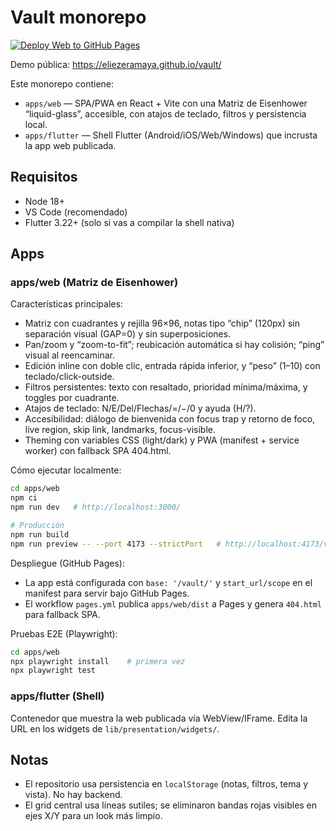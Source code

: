 # Vault monorepo

[![Deploy Web to GitHub Pages](https://github.com/eliezeramaya/vault/actions/workflows/pages.yml/badge.svg)](https://github.com/eliezeramaya/vault/actions/workflows/pages.yml)

Demo pública: https://eliezeramaya.github.io/vault/

Este monorepo contiene:

- `apps/web` — SPA/PWA en React + Vite con una Matriz de Eisenhower “liquid-glass”, accesible, con atajos de teclado, filtros y persistencia local.
- `apps/flutter` — Shell Flutter (Android/iOS/Web/Windows) que incrusta la app web publicada.

## Requisitos
- Node 18+
- VS Code (recomendado)
- Flutter 3.22+ (solo si vas a compilar la shell nativa)

## Apps

### apps/web (Matriz de Eisenhower)
Características principales:
- Matriz con cuadrantes y rejilla 96×96, notas tipo “chip” (120px) sin separación visual (GAP=0) y sin superposiciones.
- Pan/zoom y “zoom-to-fit”; reubicación automática si hay colisión; “ping” visual al reencaminar.
- Edición inline con doble clic, entrada rápida inferior, y “peso” (1–10) con teclado/click-outside.
- Filtros persistentes: texto con resaltado, prioridad mínima/máxima, y toggles por cuadrante.
- Atajos de teclado: N/E/Del/Flechas/=/−/0 y ayuda (H/?).
- Accesibilidad: diálogo de bienvenida con focus trap y retorno de foco, live region, skip link, landmarks, focus-visible.
- Theming con variables CSS (light/dark) y PWA (manifest + service worker) con fallback SPA 404.html.

Cómo ejecutar localmente:
```bash
cd apps/web
npm ci
npm run dev   # http://localhost:3000/

# Producción
npm run build
npm run preview -- --port 4173 --strictPort   # http://localhost:4173/vault/
```

Despliegue (GitHub Pages):
- La app está configurada con `base: '/vault/'` y `start_url/scope` en el manifest para servir bajo GitHub Pages.
- El workflow `pages.yml` publica `apps/web/dist` a Pages y genera `404.html` para fallback SPA.

Pruebas E2E (Playwright):
```bash
cd apps/web
npx playwright install    # primera vez
npx playwright test
```

### apps/flutter (Shell)
Contenedor que muestra la web publicada vía WebView/IFrame. Edita la URL en los widgets de `lib/presentation/widgets/`.

## Notas
- El repositorio usa persistencia en `localStorage` (notas, filtros, tema y vista). No hay backend.
- El grid central usa líneas sutiles; se eliminaron bandas rojas visibles en ejes X/Y para un look más limpio.

